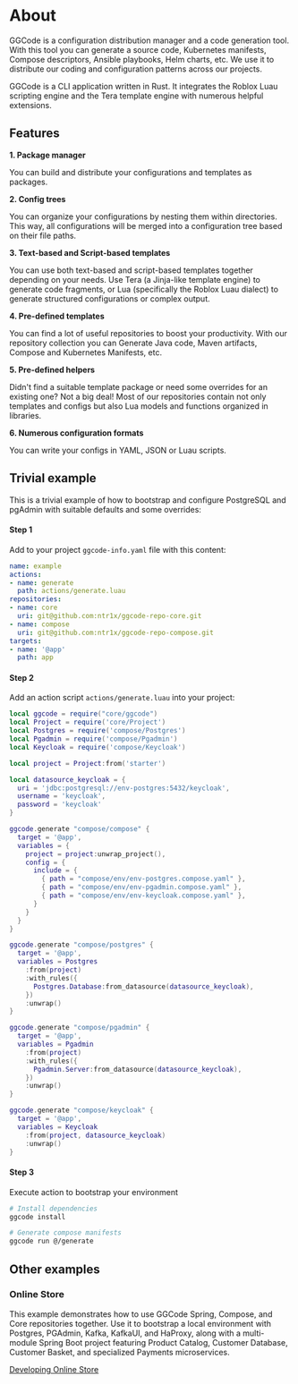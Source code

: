 # About

GGCode is a configuration distribution manager and a code generation tool. With this tool you can generate a source code, Kubernetes manifests, Compose descriptors, Ansible playbooks, Helm charts, etc. We use it to distribute our coding and configuration patterns across our projects.

GGCode is a CLI application written in Rust. It integrates the Roblox Luau scripting engine and the Tera template engine with numerous helpful extensions.

## Features

**1. Package manager**

You can build and distribute your configurations and templates as packages.

**2. Config trees**

You can organize your configurations by nesting them within directories. This way, all configurations will be merged into a configuration tree based on their file paths.

**3. Text-based and Script-based templates**

You can use both text-based and script-based templates together depending on your needs. Use Tera (a Jinja-like template engine) to generate code fragments, or Lua (specifically the Roblox Luau dialect) to generate structured configurations or complex output.

**4. Pre-defined templates**

You can find a lot of useful repositories to boost your productivity. With our repository collection you can Generate Java code, Maven artifacts, Compose and Kubernetes Manifests, etc.

**5. Pre-defined helpers**

Didn't find a suitable template package or need some overrides for an existing one? Not a big deal! Most of our repositories contain not only templates and configs but also Lua models and functions organized in libraries.

**6. Numerous configuration formats**

You can write your configs in YAML, JSON or Luau scripts.

## Trivial example

This is a trivial example of how to bootstrap and configure PostgreSQL and pgAdmin with suitable defaults and some overrides:

#### Step 1

Add to your project `ggcode-info.yaml` file with this content:

```yaml
name: example
actions:
- name: generate
  path: actions/generate.luau
repositories:
- name: core
  uri: git@github.com:ntr1x/ggcode-repo-core.git
- name: compose
  uri: git@github.com:ntr1x/ggcode-repo-compose.git
targets:
- name: '@app'
  path: app
```

#### Step 2

Add an action script `actions/generate.luau` into your project:

```lua
local ggcode = require("core/ggcode")
local Project = require('core/Project')
local Postgres = require('compose/Postgres')
local Pgadmin = require('compose/Pgadmin')
local Keycloak = require('compose/Keycloak')

local project = Project:from('starter')

local datasource_keycloak = {
  uri = 'jdbc:postgresql://env-postgres:5432/keycloak',
  username = 'keycloak',
  password = 'keycloak'
}

ggcode.generate "compose/compose" {
  target = '@app',
  variables = {
    project = project:unwrap_project(),
    config = {
      include = {
        { path = "compose/env/env-postgres.compose.yaml" },
        { path = "compose/env/env-pgadmin.compose.yaml" },
        { path = "compose/env/env-keycloak.compose.yaml" },
      }
    }
  }
}

ggcode.generate "compose/postgres" {
  target = '@app',
  variables = Postgres
    :from(project)
    :with_rules({
      Postgres.Database:from_datasource(datasource_keycloak),
    })
    :unwrap()
}

ggcode.generate "compose/pgadmin" {
  target = '@app',
  variables = Pgadmin
    :from(project)
    :with_rules({
      Pgadmin.Server:from_datasource(datasource_keycloak),
    })
    :unwrap()
}

ggcode.generate "compose/keycloak" {
  target = '@app',
  variables = Keycloak
    :from(project, datasource_keycloak)
    :unwrap()
}
```

#### Step 3

Execute action to bootstrap your environment

```bash
# Install dependencies
ggcode install

# Generate compose manifests
ggcode run @/generate
```

## Other examples

### Online Store

This example demonstrates how to use GGCode Spring, Compose, and Core repositories together. Use it to bootstrap a local environment with Postgres, PGAdmin, Kafka, KafkaUI, and HaProxy, along with a multi-module Spring Boot project featuring Product Catalog, Customer Database, Customer Basket, and specialized Payments microservices.

[Developing Online Store](./guide/store.md)

